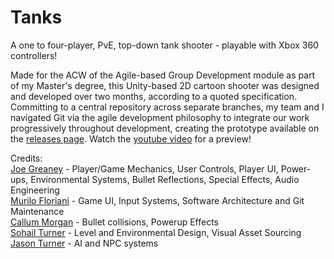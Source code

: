 # Tanks   
A one to four-player, PvE, top-down tank shooter - playable with Xbox 360 controllers!   
    
Made for the ACW of the Agile-based Group Development module as part of my Master's degree, this Unity-based 2D cartoon shooter was designed and developed over two months, according to a quoted specification. Committing to a central repository across separate branches, my team and I navigated Git via the agile development philosophy to integrate our work progressively throughout development, creating the prototype available on the [releases page](https://github.com/Joe-V2/tanks/releases/tag/v1.0.0). Watch the [youtube video](https://www.youtube.com/watch?v=vEWkxCHSLh8&feature=youtu.be) for a preview!
   
Credits:    
[Joe Greaney](https://github.com/joe-v2) - Player/Game Mechanics, User Controls, Player UI, Power-ups, Environmental Systems, Bullet Reflections, Special Effects, Audio Engineering   
[Murilo Floriani](https://github.com/mfloriani)  - Game UI, Input Systems, Software Architecture and Git Maintenance    
[Callum Morgan](https://github.com/callummorgan) - Bullet collisions, Powerup Effects    
[Sohail Turner](https://github.com/soapy98) - Level and Environmental Design, Visual Asset Sourcing    
[Jason Turner](https://github.com/jturner1998) - AI and NPC systems    
